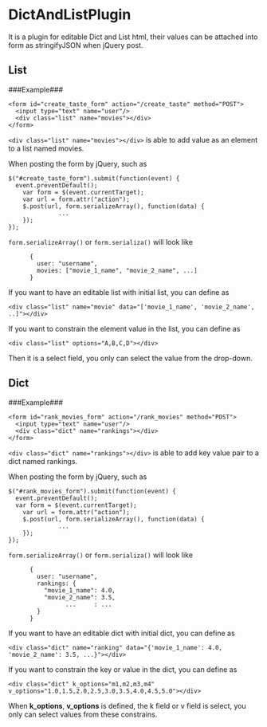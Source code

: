 DictAndListPlugin
=================

It is a plugin for editable Dict and List html, their values can be attached into form as stringifyJSON 
when jQuery post.

List
----

###Example###
```
<form id="create_taste_form" action="/create_taste" method="POST">
  <input type="text" name="user"/>
  <div class="list" name="movies"></div>
</form>
```

```<div class="list" name="movies"></div>``` is able to add value as an element to a list named movies.

When posting the form by jQuery, such as 
```
$("#create_taste_form").submit(function(event) {
  event.preventDefault();
	var form = $(event.currentTarget);
	var url = form.attr("action");
	$.post(url, form.serializeArray(), function(data) {
	          ...
	});
});
```

```form.serializeArray()``` or ```form.serializa()``` will look like
```      
      { 
        user: "username",
        movies: ["movie_1_name", "movie_2_name", ...]
      }
```

If you want to have an editable list with initial list, you can define as

```
<div class="list" name="movie" data="['movie_1_name', 'movie_2_name', ..]"></div>
```

If you want to constrain the element value in the list, you can define as

```
<div class="list" options="A,B,C,D"></div>
```
Then it is a select field, you only can select the value from the drop-down.

Dict
----

###Example###

```
<form id="rank_movies_form" action="/rank_movies" method="POST">
  <input type="text" name="user"/>
  <div class="dict" name="rankings"></div>
</form>
```

```<div class="dict" name="rankings"></div>``` is able to add key value pair to a dict named rankings.

When posting the form by jQuery, such as 
```
$("#rank_movies_form").submit(function(event) {
  event.preventDefault();
  var form = $(event.currentTarget);
	var url = form.attr("action");
	$.post(url, form.serializeArray(), function(data) {
	          ...
	});
});
```

```form.serializeArray()``` or ```form.serializa()``` will look like
```      
      { 
        user: "username",
        rankings: {
          "movie_1_name": 4.0, 
          "movie_2_name": 3.5,
                ...     : ...
        }
      }
```

If you want to have an editable dict with initial dict, you can define as

```
<div class="dict" name="ranking" data="{'movie_1_name': 4.0, 'movie_2_name': 3.5, ...}"></div>
```

If you want to constrain the key or value in the dict, you can define as

```
<div class="dict" k_options="m1,m2,m3,m4" v_options="1.0,1.5,2.0,2.5,3.0,3.5,4.0,4.5,5.0"></div>
```

When **k_options**, **v_options** is defined, the k field or v field is select, you only can select values from
these constrains.


